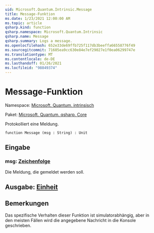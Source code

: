 ```yaml
---
uid: Microsoft.Quantum.Intrinsic.Message
title: Message-Funktion
ms.date: 1/23/2021 12:00:00 AM
ms.topic: article
qsharp.kind: function
qsharp.namespace: Microsoft.Quantum.Intrinsic
qsharp.name: Message
qsharp.summary: Logs a message.
ms.openlocfilehash: 652e33de69ffb725f117db3beeffa66558776f49
ms.sourcegitcommit: 71605ea9cc630e84e7ef29027e1f0ea06299747e
ms.translationtype: MT
ms.contentlocale: de-DE
ms.lasthandoff: 01/26/2021
ms.locfileid: "98849374"
---
```

# <a name="message-function"></a>Message-Funktion

Namespace: [Microsoft. Quantum. intrinsisch](xref:Microsoft.Quantum.Intrinsic)

Paket: [Microsoft. Quantum. qsharp. Core](https://nuget.org/packages/Microsoft.Quantum.QSharp.Core)


Protokolliert eine Meldung.

```qsharp
function Message (msg : String) : Unit
```


## <a name="input"></a>Eingabe

### <a name="msg--string"></a>msg: [Zeichenfolge](xref:microsoft.quantum.lang-ref.string)

Die Meldung, die gemeldet werden soll.



## <a name="output--unit"></a>Ausgabe: [Einheit](xref:microsoft.quantum.lang-ref.unit)



## <a name="remarks"></a>Bemerkungen

Das spezifische Verhalten dieser Funktion ist simulatorabhängig, aber in den meisten Fällen wird die angegebene Nachricht in die Konsole geschrieben.